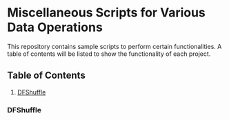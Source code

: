 # Miscellaneous Scripts for Various Data Operations  
This repository contains sample scripts to perform certain functionalities. A table of contents will be listed to show the functionality of each project. 

## Table of Contents
1. [DFShuffle](#DFShuffle)

### DFShuffle
